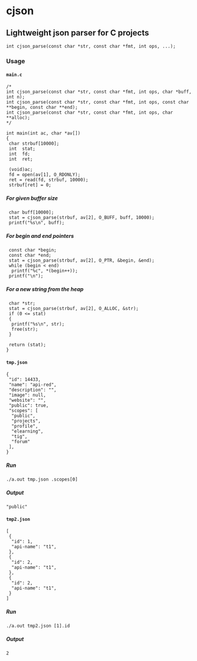 # cjson

## Lightweight json parser for C projects

```
int cjson_parse(const char *str, const char *fmt, int ops, ...);
```
### Usage
#### `main.c`

```
/*
int cjson_parse(const char *str, const char *fmt, int ops, char *buff, int n);
int cjson_parse(const char *str, const char *fmt, int ops, const char **begin, const char **end);
int cjson_parse(const char *str, const char *fmt, int ops, char **alloc);
*/

int main(int ac, char *av[])
{
 char strbuf[10000];
 int  stat;
 int  fd;
 int  ret;

 (void)ac;
 fd = open(av[1], O_RDONLY);
 ret = read(fd, strbuf, 10000);
 strbuf[ret] = 0;
```

##### For given buffer size

```
 char buff[10000];
 stat = cjson_parse(strbuf, av[2], O_BUFF, buff, 10000);
 printf("%s\n", buff);
```

##### For begin and end pointers

```
 const char *begin;
 const char *end; 
 stat = cjson_parse(strbuf, av[2], O_PTR, &begin, &end);
 while (begin < end)
  printf("%c", *(begin++));
 printf("\n");
```

##### For a new string from the heap

```
 char *str;
 stat = cjson_parse(strbuf, av[2], O_ALLOC, &str);
 if (0 <= stat)
 {
  printf("%s\n", str);
  free(str);
 }
```

```
 return (stat);
}
```

#### `tmp.json`

```
{
 "id": 14433,
 "name": "api-red",
 "description": "",
 "image": null,
 "website": "",
 "public": true,
 "scopes": [
  "public",
  "projects",
  "profile",
  "elearning",
  "tig",
  "forum"
 ],
}
```

##### Run

```
./a.out tmp.json .scopes[0]
```

##### Output

`"public"`

#### `tmp2.json`

```
[
 {
  "id": 1,
  "api-name": "t1",
 },
 {
  "id": 2,
  "api-name": "t1",
 },
 {
  "id": 2,
  "api-name": "t1",
 }
]
```

##### Run

```
./a.out tmp2.json [1].id
```

##### Output

`2`
